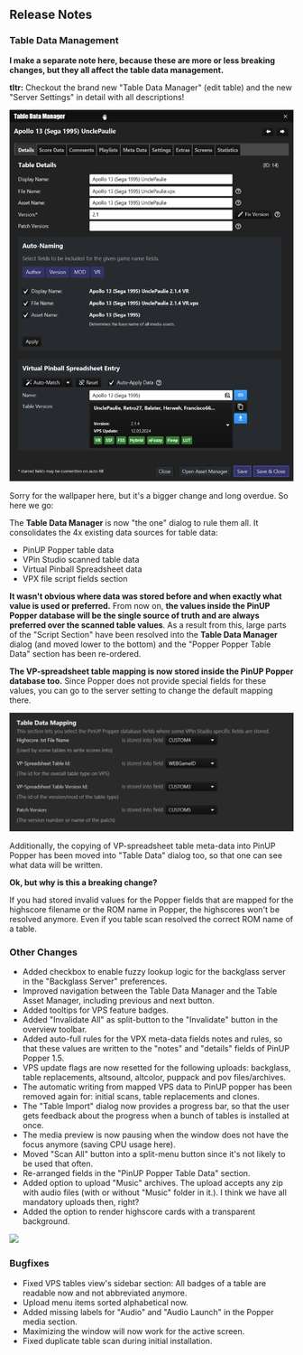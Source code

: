 ## Release Notes

### Table Data Management

**I make a separate note here, because these are more or less breaking changes, but they all affect the table data management.**

**tltr:** Checkout the brand new "Table Data Manager" (edit table) and the new "Server Settings" in detail with all descriptions!


<img src="https://raw.githubusercontent.com/syd711/vpin-studio/main/documentation/tables/table-manager.png" width="600" />


Sorry for the wallpaper here, but it's a bigger change and long overdue. So here we go:

The **Table Data Manager** is now "the one" dialog to rule them all. It consolidates the 4x existing data sources for table data:
- PinUP Popper table data 
- VPin Studio scanned table data
- Virtual Pinball Spreadsheet data
- VPX file script fields section

**It wasn't obvious where data was stored before and when exactly what value is used or preferred.**
From now on, **the values inside the PinUP Popper database will be the single source of truth and are always preferred over the scanned table values**.
As a result from this, large parts of the "Script Section" have been resolved into the **Table Data Manager** dialog (and moved lower to the bottom) and the "Popper Popper Table Data" section has been re-ordered.

**The VP-spreadsheet table mapping is now stored inside the PinUP Popper database too.** 
Since Popper does not provide special fields for these values, 
you can go to the server setting to change the default mapping there.

<img src="https://raw.githubusercontent.com/syd711/vpin-studio/main/documentation/preferences/field-mapping.png" width="600" />

Additionally, the copying of VP-spreadsheet table meta-data into PinUP Popper has been moved into "Table Data" dialog too, so that one can see what data will be written.


**Ok, but why is this a breaking change?**

If you had stored invalid values for the Popper fields that are mapped for the highscore filename or the ROM name in Popper, the highscores won't be resolved anymore.
Even if you table scan resolved the correct ROM name of a table.


### Other Changes

- Added checkbox to enable fuzzy lookup logic for the backglass server in the "Backglass Server" preferences.
- Improved navigation between the Table Data Manager and the Table Asset Manager, including previous and next button.
- Added tooltips for VPS feature badges.
- Added "Invalidate All" as split-button to the "Invalidate" button in the overview toolbar.
- Added auto-full rules for the VPX meta-data fields notes and rules, so that these values are written to the "notes" and "details" fields of PinUP Popper 1.5. 
- VPS update flags are now resetted for the following uploads: backglass, table replacements, altsound, altcolor, puppack and pov files/archives.
- The automatic writing from mapped VPS data to PinUP popper has been removed again for: initial scans, table replacements and clones.
- The "Table Import" dialog now provides a progress bar, so that the user gets feedback about the progress when a bunch of tables is installed at once.
- The media preview is now pausing when the window does not have the focus anymore (saving CPU usage here).
- Moved "Scan All" button into a split-menu button since it's not likely to be used that often.
- Re-arranged fields in the "PinUP Popper Table Data" section.
- Added option to upload "Music" archives. The upload accepts any zip with audio files (with or without "Music" folder in it.). I think we have all mandatory uploads then, right?
- Added the option to render highscore cards with a transparent background.

<img src="https://raw.githubusercontent.com/syd711/vpin-studio/main/documentation/cards/transparent-cards.png" width="600" />

### Bugfixes

- Fixed VPS tables view's sidebar section: All badges of a table are readable now and not abbreviated anymore. 
- Upload menu items sorted alphabetical now.
- Added missing labels for "Audio" and "Audio Launch" in the Popper media section.
- Maximizing the window will now work for the active screen.
- Fixed duplicate table scan during initial installation.
